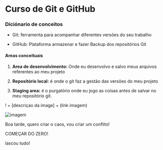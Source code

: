 # Curso de Git e GitHub

### Diciónario de conceitos

- Git: ferramenta para acompanhar diferentes versões do seu trabalho

- GitHub: Plataforma armazenar e fazer Backup dos repositórios Git

#### Areas conceituais

1. **Area de desenvolvimento:** Onde eu desenvolvo e salvo meus arquivos referentes ao meu projeto

2. **Repositório local:** é onde o git faz a gestão das versões do meu projeto

3. **Staging area:** é o purgatório onde eu jogo as coisas antes de salvar no meu repositório git.

! + [descriçao da image] + (link imagem)

![imagem](https://raw.githubusercontent.com/bpiereck/Course_Brasil_Git/master/finalDocs.gif)

Boa tarde, quero criar o caos, vou criar um conflito!


COMEÇAR DO ZERO! 

lascou tudo!
